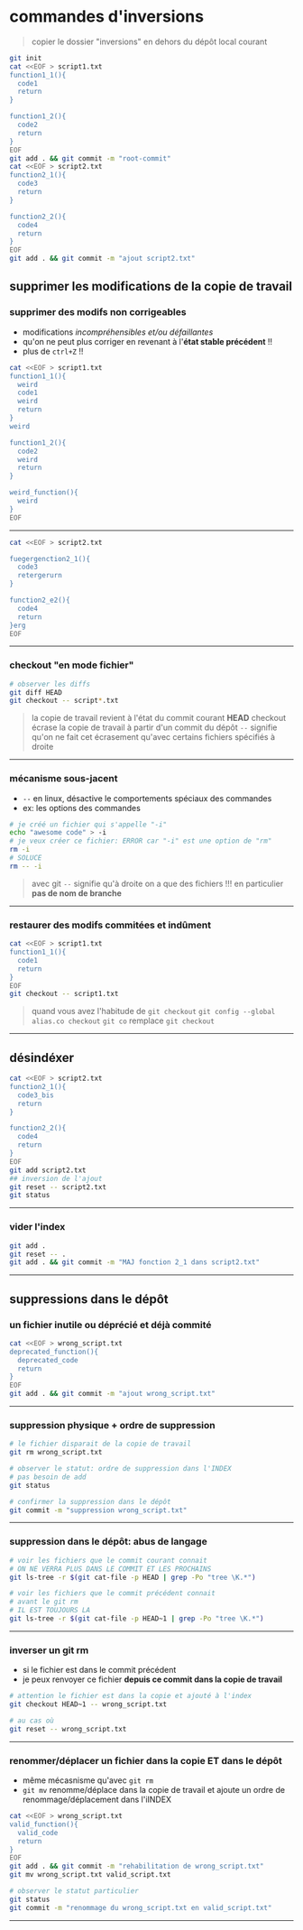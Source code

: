 # commandes d'inversions

> copier le dossier "inversions" en dehors du dépôt local courant

```bash
git init
cat <<EOF > script1.txt
function1_1(){
  code1
  return
}

function1_2(){
  code2
  return
}
EOF
git add . && git commit -m "root-commit"
cat <<EOF > script2.txt
function2_1(){
  code3
  return
}

function2_2(){
  code4
  return
}
EOF
git add . && git commit -m "ajout script2.txt"
```

## supprimer les modifications de la copie de travail

### supprimer des modifs non corrigeables

* modifications *incompréhensibles et/ou défaillantes*
* qu'on ne peut plus corriger en revenant à l'**état stable précédent** !!
* plus de `ctrl+Z` !!

```bash
cat <<EOF > script1.txt
function1_1(){
  weird
  code1
  weird
  return
}
weird

function1_2(){
  code2
  weird
  return
}

weird_function(){
  weird
}
EOF
```

---

```bash
cat <<EOF > script2.txt

fuegergenction2_1(){
  code3
  retergerurn
}

function2_e2(){
  code4
  return
}erg
EOF
```
---

### checkout "en mode fichier"

```bash
# observer les diffs
git diff HEAD
git checkout -- script*.txt
```

> la copie de travail revient à l'état du commit courant **HEAD**
> checkout écrase la copie de travail à partir d'un commit du dépôt
> `--` signifie qu'on ne fait cet écrasement qu'avec certains fichiers spécifiés à droite

---

### mécanisme sous-jacent

* `--` en linux, désactive le comportements spéciaux des commandes
* ex: les options des commandes

```bash
# je créé un fichier qui s'appelle "-i"
echo "awesome code" > -i
# je veux créer ce fichier: ERROR car "-i" est une option de "rm"
rm -i
# SOLUCE
rm -- -i
```

> avec git `--` signifie qu'à droite on a que des fichiers !!!
> en particulier **pas de nom de branche**

---

### restaurer des modifs commitées et indûment

```bash
cat <<EOF > script1.txt
function1_1(){
  code1
  return
}
EOF
git checkout -- script1.txt
```

> quand vous avez l'habitude de `git checkout`
> `git config --global alias.co checkout`
> `git co` remplace `git checkout`

---

## désindéxer

```bash
cat <<EOF > script2.txt
function2_1(){
  code3_bis
  return
}

function2_2(){
  code4
  return
}
EOF
git add script2.txt
## inversion de l'ajout
git reset -- script2.txt
git status
```

---

### vider l'index

```bash
git add .
git reset -- .
git add . && git commit -m "MAJ fonction 2_1 dans script2.txt"
```

---

## suppressions dans le dépôt

### un fichier inutile ou déprécié et déjà commité

```bash
cat <<EOF > wrong_script.txt
deprecated_function(){
  deprecated_code
  return
}
EOF
git add . && git commit -m "ajout wrong_script.txt"
```

---

### suppression physique + ordre de suppression

```bash
# le fichier disparait de la copie de travail
git rm wrong_script.txt

# observer le statut: ordre de suppression dans l'INDEX
# pas besoin de add
git status

# confirmer la suppression dans le dépôt
git commit -m "suppression wrong_script.txt"
```

---

### suppression dans le dépôt: abus de langage

```bash
# voir les fichiers que le commit courant connait
# ON NE VERRA PLUS DANS LE COMMIT ET LES PROCHAINS 
git ls-tree -r $(git cat-file -p HEAD | grep -Po "tree \K.*")

# voir les fichiers que le commit précédent connait
# avant le git rm
# IL EST TOUJOURS LA
git ls-tree -r $(git cat-file -p HEAD~1 | grep -Po "tree \K.*")
```

---

### inverser un git rm

* si le fichier est dans le commit précédent
* je peux renvoyer ce fichier **depuis ce commit dans la copie de travail**

```bash
# attention le fichier est dans la copie et ajouté à l'index
git checkout HEAD~1 -- wrong_script.txt

# au cas où
git reset -- wrong_script.txt
```

---

### renommer/déplacer un fichier dans la copie ET dans le dépôt

* même mécasnisme qu'avec `git rm`
* `git mv` renomme/déplace dans la copie de travail et ajoute un ordre de renommage/déplacement dans l'iINDEX

```bash
cat <<EOF > wrong_script.txt
valid_function(){
  valid_code
  return
}
EOF
git add . && git commit -m "rehabilitation de wrong_script.txt"
git mv wrong_script.txt valid_script.txt

# observer le statut particulier
git status
git commit -m "renommage du wrong_script.txt en valid_script.txt"
```

---



